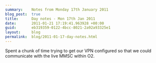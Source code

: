 ```yaml
---
summary:    Notes from Monday 17th January 2011
blog_post:  true
title:      Day notes - Mon 17th Jan 2011
date:       2011-01-21 17:19:41.963928 +00:00
guid:       eb319359-0122-4bcc-8021-2a92a93325e1
layout:     blog
permalink:  blog/2011-01-17-day-notes.html
---
```

Spent a chunk of time trying to get our VPN configured so that we could communicate with the live MMSC within O2.
